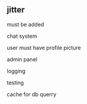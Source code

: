 ## jitter
must be added

chat system

user must have profile picture

admin panel

logging

testing

cache for db querry

